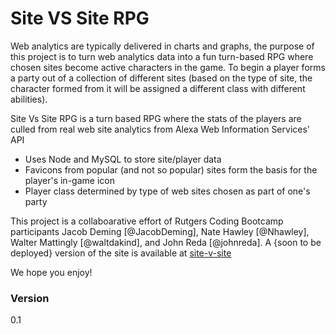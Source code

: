 # Site VS Site RPG

Web analytics are typically delivered in charts and graphs, the purpose of this project is to turn web analytics data into a fun turn-based RPG where chosen sites become active characters in the game. To begin a player forms a party out of a collection of different sites (based on the type of site, the character formed from it will be assigned a different class with different abilities).

Site Vs Site RPG is a turn based RPG where the stats of the players are culled from real web site analytics from Alexa Web Information Services' API
  - Uses Node and MySQL to store site/player data
  - Favicons from popular (and not so popular) sites form the basis for the player's in-game icon
  - Player class determined by type of web sites chosen as part of one's party

This project is a collaboarative effort of Rutgers Coding Bootcamp participants Jacob Deming [@JacobDeming], Nate Hawley [@Nhawley], Walter Mattingly [@waltdakind], and John Reda [@johnreda].  A {soon to be deployed} version of the site is available at [site-v-site](http://site-v-site.herokuapp.com)
 

 We hope you enjoy!

### Version
0.1

